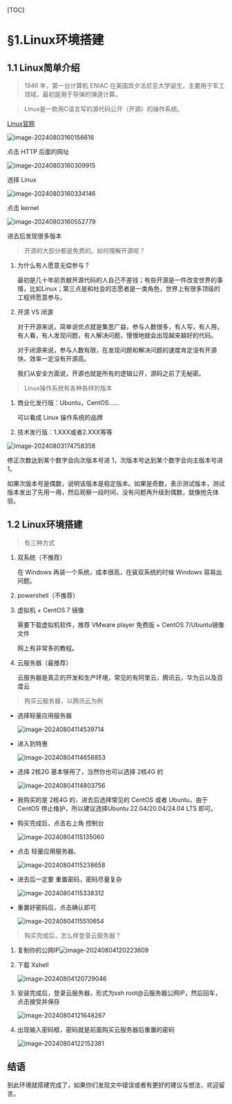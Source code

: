 [TOC]

# §1.Linux环境搭建

## 1.1 Linux简单介绍

> 1946 年，第一台计算机 ENIAC 在美国宾夕法尼亚大学诞生，主要用于军工领域，最初是用于导弹的弹道计算。

> Linux是一款用C语言写的源代码公开（开源）的操作系统。

[Linux官网](https://www.kernel.org/)

![image-20240803160156616](C:\Users\lzh_d\AppData\Roaming\Typora\typora-user-images\image-20240803160156616.png)

点击 HTTP 后面的网址

![image-20240803160309915](C:\Users\lzh_d\AppData\Roaming\Typora\typora-user-images\image-20240803160309915.png)

选择 Linux

![image-20240803160334146](C:\Users\lzh_d\AppData\Roaming\Typora\typora-user-images\image-20240803160334146.png)

点击 kernel

![image-20240803160552779](C:\Users\lzh_d\AppData\Roaming\Typora\typora-user-images\image-20240803160552779.png)

进去后发现很多版本

> 开源的大部分都是免费的。如何理解开源呢？

1. 为什么有人愿意无偿参与？

   最初是几十年前贡献开源代码的人自己不差钱；有些开源是一件改变世界的事情，比如Linux；第三点是和社会的志愿者是一类角色，世界上有很多顶级的工程师愿意参与。

2. 开源 VS 闭源

   对于开源来说，简单说优点就是集思广益，参与人数很多，有人写，有人用，有人看，有人发现问题，有人解决问题，慢慢地就会出现越来越好的代码。
   
   对于闭源来说，参与人数有限，在发现问题和解决问题的速度肯定没有开源快，效率一定没有开源高。
   
   我们从安全方面说，开源也就是所有的逻辑公开，源码之前了无秘密。

> Linux操作系统有各种各样的版本

1. 商业化发行版：Ubuntu，CentOS……

   可以看成 Linux 操作系统的品牌

2. 技术发行版：1.XXX或者2.XXX等等

![image-20240803174758358](C:\Users\lzh_d\AppData\Roaming\Typora\typora-user-images\image-20240803174758358.png)

修正次数达到某个数字会向次版本号进 1，次版本号达到某个数字会向主版本号进 1。

如果次版本号是偶数，说明该版本是稳定版本。如果是奇数，表示测试版本，测试版本发出了先用一用，然后观察一段时间，没有问题再升级到偶数，就像抢先体验。

## 1.2 Linux环境搭建

> 有三种方式

1. 双系统（不推荐）

   在 Windows 再装一个系统，成本很高，在装双系统的时候 Windows 容易出问题。

2. powershell（不推荐）

3. 虚拟机 + CentOS 7 镜像

   需要下载虚拟机软件，推荐 VMware player 免费版 + CentOS 7/Ubuntu镜像文件

   网上有非常多的教程。

4. 云服务器（最推荐）

   云服务器是真正的开发和生产环境，常见的有阿里云，腾讯云，华为云以及百度云

> 购买云服务器，以腾讯云为例
>

- 选择轻量应用服务器

  ![image-20240804114539714](C:\Users\lzh_d\AppData\Roaming\Typora\typora-user-images\image-20240804114539714.png)

- 进入到特惠

  ![image-20240804114658853](C:\Users\lzh_d\AppData\Roaming\Typora\typora-user-images\image-20240804114658853.png)

- 选择 2核2G 基本够用了，当然你也可以选择 2核4G 的

  ![image-20240804114803756](C:\Users\lzh_d\AppData\Roaming\Typora\typora-user-images\image-20240804114803756.png)

- 我购买的是 2核4G 的，进去后选择常见的 CentOS 或者 Ubuntu，由于 CentOS 停止维护，所以建议选择Ubuntu 22.04/20.04/24.04 LTS 即可。

- 购买完成后，点击右上角 控制台

  ![image-20240804115135060](C:\Users\lzh_d\AppData\Roaming\Typora\typora-user-images\image-20240804115135060.png)

- 点击 轻量应用服务器、

  ![image-20240804115238658](C:\Users\lzh_d\AppData\Roaming\Typora\typora-user-images\image-20240804115238658.png)

- 进去后一定要 重置密码，密码尽量复杂

  ![image-20240804115338312](C:\Users\lzh_d\AppData\Roaming\Typora\typora-user-images\image-20240804115338312.png)

- 重置好密码后，点击确认即可

  ![image-20240804115510654](C:\Users\lzh_d\AppData\Roaming\Typora\typora-user-images\image-20240804115510654.png)

> 购买完成后，怎么样登录云服务器？

1. 复制你的公网IP![image-20240804120223609](C:\Users\lzh_d\AppData\Roaming\Typora\typora-user-images\image-20240804120223609.png)

2. 下载 Xshell

   ![image-20240804120729046](C:\Users\lzh_d\AppData\Roaming\Typora\typora-user-images\image-20240804120729046.png)

3. 安装完成后，登录云服务器，形式为ssh root@云服务器公网IP，然后回车，点击接受并保存

   ![image-20240804121648267](C:\Users\lzh_d\AppData\Roaming\Typora\typora-user-images\image-20240804121648267.png)

4. 出现输入密码框，密码就是前面购买云服务器后重置的密码

   ![image-20240804122152381](C:\Users\lzh_d\AppData\Roaming\Typora\typora-user-images\image-20240804122152381.png)

## 结语

到此环境就搭建完成了，如果你们发现文中错误或者有更好的建议与想法，欢迎留言。





